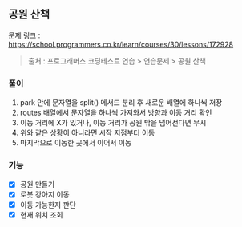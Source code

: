 ## 공원 산책
문제 링크 : https://school.programmers.co.kr/learn/courses/30/lessons/172928
> 출처 : 프로그래머스 코딩테스트 연습 > 연습문제 > 공원 산책

### 풀이
1. park 안에 문자열을 split() 메서드 분리 후 새로운 배열에 하나씩 저장
2. routes 배열에서 문자열을 하나씩 가져와서 방향과 이동 거리 확인
3. 이동 거리에 X가 있거나, 이동 거리가 공원 밖을 넘어선다면 무시
4. 위와 같은 상황이 아니라면 시작 지점부터 이동
5. 마지막으로 이동한 곳에서 이어서 이동

### 기능
- [X] 공원 만들기
- [x] 로봇 강아지 이동
- [x] 이동 가능한지 판단
- [x] 현재 위치 조회